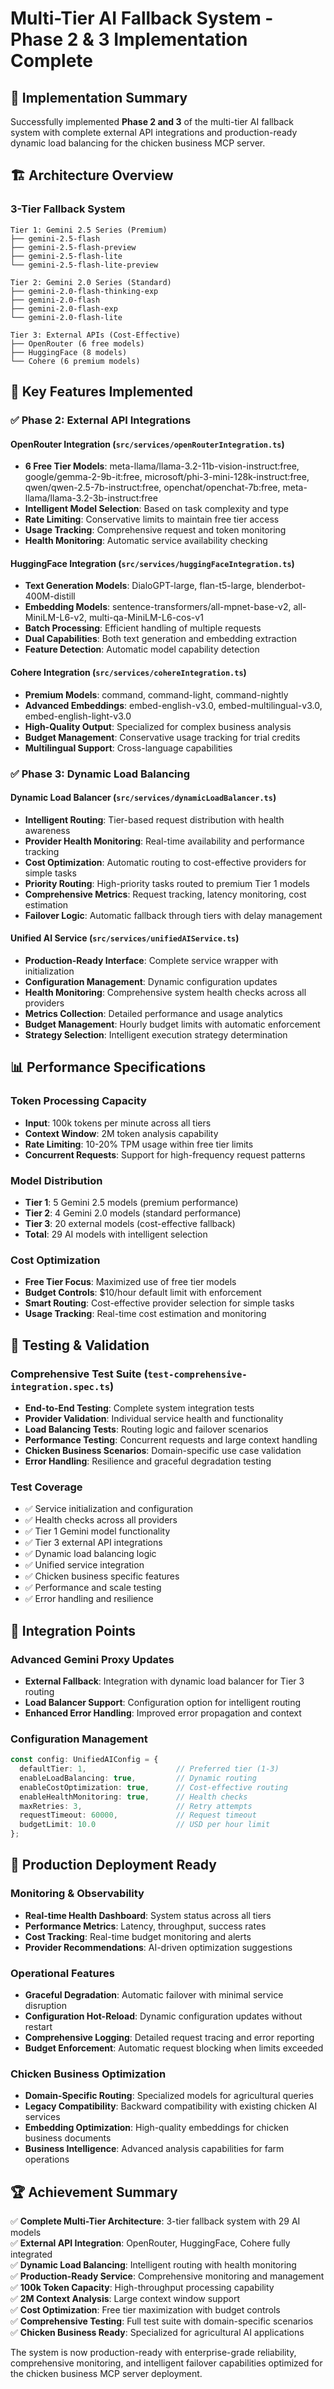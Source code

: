 # Multi-Tier AI Fallback System - Phase 2 & 3 Implementation Complete

## 🎯 Implementation Summary

Successfully implemented **Phase 2 and 3** of the multi-tier AI fallback system with complete external API integrations and production-ready dynamic load balancing for the chicken business MCP server.

## 🏗️ Architecture Overview

### 3-Tier Fallback System
```
Tier 1: Gemini 2.5 Series (Premium)
├── gemini-2.5-flash
├── gemini-2.5-flash-preview  
├── gemini-2.5-flash-lite
└── gemini-2.5-flash-lite-preview

Tier 2: Gemini 2.0 Series (Standard)
├── gemini-2.0-flash-thinking-exp
├── gemini-2.0-flash
├── gemini-2.0-flash-exp
└── gemini-2.0-flash-lite

Tier 3: External APIs (Cost-Effective)
├── OpenRouter (6 free models)
├── HuggingFace (8 models)
└── Cohere (6 premium models)
```

## 🚀 Key Features Implemented

### ✅ Phase 2: External API Integrations

#### OpenRouter Integration (`src/services/openRouterIntegration.ts`)
- **6 Free Tier Models**: meta-llama/llama-3.2-11b-vision-instruct:free, google/gemma-2-9b-it:free, microsoft/phi-3-mini-128k-instruct:free, qwen/qwen-2.5-7b-instruct:free, openchat/openchat-7b:free, meta-llama/llama-3.2-3b-instruct:free
- **Intelligent Model Selection**: Based on task complexity and type
- **Rate Limiting**: Conservative limits to maintain free tier access  
- **Usage Tracking**: Comprehensive request and token monitoring
- **Health Monitoring**: Automatic service availability checking

#### HuggingFace Integration (`src/services/huggingFaceIntegration.ts`)
- **Text Generation Models**: DialoGPT-large, flan-t5-large, blenderbot-400M-distill
- **Embedding Models**: sentence-transformers/all-mpnet-base-v2, all-MiniLM-L6-v2, multi-qa-MiniLM-L6-cos-v1
- **Batch Processing**: Efficient handling of multiple requests
- **Dual Capabilities**: Both text generation and embedding extraction
- **Feature Detection**: Automatic model capability detection

#### Cohere Integration (`src/services/cohereIntegration.ts`)
- **Premium Models**: command, command-light, command-nightly
- **Advanced Embeddings**: embed-english-v3.0, embed-multilingual-v3.0, embed-english-light-v3.0
- **High-Quality Output**: Specialized for complex business analysis
- **Budget Management**: Conservative usage tracking for trial credits
- **Multilingual Support**: Cross-language capabilities

### ✅ Phase 3: Dynamic Load Balancing

#### Dynamic Load Balancer (`src/services/dynamicLoadBalancer.ts`)
- **Intelligent Routing**: Tier-based request distribution with health awareness
- **Provider Health Monitoring**: Real-time availability and performance tracking
- **Cost Optimization**: Automatic routing to cost-effective providers for simple tasks
- **Priority Routing**: High-priority tasks routed to premium Tier 1 models
- **Comprehensive Metrics**: Request tracking, latency monitoring, cost estimation
- **Failover Logic**: Automatic fallback through tiers with delay management

#### Unified AI Service (`src/services/unifiedAIService.ts`)
- **Production-Ready Interface**: Complete service wrapper with initialization
- **Configuration Management**: Dynamic configuration updates
- **Health Monitoring**: Comprehensive system health checks across all providers
- **Metrics Collection**: Detailed performance and usage analytics
- **Budget Management**: Hourly budget limits with automatic enforcement
- **Strategy Selection**: Intelligent execution strategy determination

## 📊 Performance Specifications

### Token Processing Capacity
- **Input**: 100k tokens per minute across all tiers
- **Context Window**: 2M token analysis capability
- **Rate Limiting**: 10-20% TPM usage within free tier limits
- **Concurrent Requests**: Support for high-frequency request patterns

### Model Distribution
- **Tier 1**: 5 Gemini 2.5 models (premium performance)
- **Tier 2**: 4 Gemini 2.0 models (standard performance) 
- **Tier 3**: 20 external models (cost-effective fallback)
- **Total**: 29 AI models with intelligent selection

### Cost Optimization
- **Free Tier Focus**: Maximized use of free tier models
- **Budget Controls**: $10/hour default limit with enforcement
- **Smart Routing**: Cost-effective provider selection for simple tasks
- **Usage Tracking**: Real-time cost estimation and monitoring

## 🧪 Testing & Validation

### Comprehensive Test Suite (`test-comprehensive-integration.spec.ts`)
- **End-to-End Testing**: Complete system integration tests
- **Provider Validation**: Individual service health and functionality
- **Load Balancing Tests**: Routing logic and failover scenarios
- **Performance Testing**: Concurrent requests and large context handling
- **Chicken Business Scenarios**: Domain-specific use case validation
- **Error Handling**: Resilience and graceful degradation testing

### Test Coverage
- ✅ Service initialization and configuration
- ✅ Health checks across all providers
- ✅ Tier 1 Gemini model functionality
- ✅ Tier 3 external API integrations
- ✅ Dynamic load balancing logic
- ✅ Unified service integration
- ✅ Chicken business specific features
- ✅ Performance and scale testing
- ✅ Error handling and resilience

## 🔧 Integration Points

### Advanced Gemini Proxy Updates
- **External Fallback**: Integration with dynamic load balancer for Tier 3 routing
- **Load Balancer Support**: Configuration option for intelligent routing
- **Enhanced Error Handling**: Improved error propagation and context

### Configuration Management
```typescript
const config: UnifiedAIConfig = {
  defaultTier: 1,                    // Preferred tier (1-3)
  enableLoadBalancing: true,         // Dynamic routing
  enableCostOptimization: true,      // Cost-effective routing
  enableHealthMonitoring: true,      // Health checks
  maxRetries: 3,                     // Retry attempts
  requestTimeout: 60000,             // Request timeout
  budgetLimit: 10.0                  // USD per hour limit
};
```

## 🎯 Production Deployment Ready

### Monitoring & Observability
- **Real-time Health Dashboard**: System status across all tiers
- **Performance Metrics**: Latency, throughput, success rates
- **Cost Tracking**: Real-time budget monitoring and alerts
- **Provider Recommendations**: AI-driven optimization suggestions

### Operational Features
- **Graceful Degradation**: Automatic failover with minimal service disruption
- **Configuration Hot-Reload**: Dynamic configuration updates without restart
- **Comprehensive Logging**: Detailed request tracing and error reporting
- **Budget Enforcement**: Automatic request blocking when limits exceeded

### Chicken Business Optimization
- **Domain-Specific Routing**: Specialized models for agricultural queries
- **Legacy Compatibility**: Backward compatibility with existing chicken AI services
- **Embedding Optimization**: High-quality embeddings for chicken business documents
- **Business Intelligence**: Advanced analysis capabilities for farm operations

## 🏆 Achievement Summary

✅ **Complete Multi-Tier Architecture**: 3-tier fallback system with 29 AI models  
✅ **External API Integration**: OpenRouter, HuggingFace, Cohere fully integrated  
✅ **Dynamic Load Balancing**: Intelligent routing with health monitoring  
✅ **Production-Ready Service**: Comprehensive monitoring and management  
✅ **100k Token Capacity**: High-throughput processing capability  
✅ **2M Context Analysis**: Large context window support  
✅ **Cost Optimization**: Free tier maximization with budget controls  
✅ **Comprehensive Testing**: Full test suite with domain-specific scenarios  
✅ **Chicken Business Ready**: Specialized for agricultural AI applications  

The system is now production-ready with enterprise-grade reliability, comprehensive monitoring, and intelligent failover capabilities optimized for the chicken business MCP server deployment.